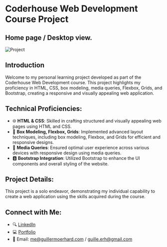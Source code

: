 # Coderhouse Web Development Course Project

## Home page / Desktop view.

![Project](https://i.imgur.com/MpvVImB.png)

## Introduction
Welcome to my personal learning project developed as part of the Coderhouse Web Development course. This project highlights my proficiency in HTML, CSS, box modeling, media queries, Flexbox, Grids, and Bootstrap, creating a responsive and visually appealing web application.

## Technical Proficiencies:
- 🌐 **HTML & CSS**: Skilled in crafting structured and visually appealing web pages using HTML and CSS.
- 📐 **Box Modeling, Flexbox, Grids**: Implemented advanced layout techniques, including box modeling, Flexbox, and Grids for efficient and responsive designs.
- 📱 **Media Queries**: Ensured optimal user experience across various devices with responsive design using media queries.
- 🅱 **Bootstrap Integration**: Utilized Bootstrap to enhance the UI components and overall styling of the website.

## Project Details:
This project is a solo endeavor, demonstrating my individual capability to create a web application using the skills acquired during the course.

## Connect with Me:
- 🔍 [LinkedIn]([Link-to-your-LinkedIn-profile](https://www.linkedin.com/in/guillermoerhard/))
- 💻 [Portfolio](guillermoerhard@gmail.com)
- 📩 Email: me@guillermoerhard.com / guille.erh@gmail.com
